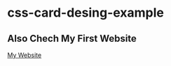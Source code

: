 # css-card-desing-example

## Also Chech My First Website
[My Website](https://nilsubereket.github.io)